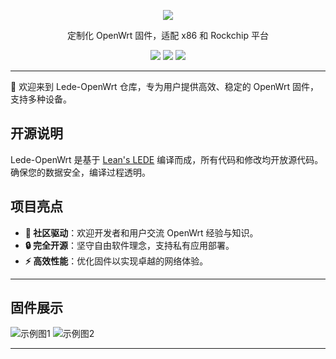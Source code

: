 <p align="center">
<img src="https://cdn.jsdelivr.net/gh/oppen321/Lede-OpenWrt/images/OpenWrt.png">
</p>

<div align="center">
  
定制化 OpenWrt 固件，适配 x86 和 Rockchip 平台

[![](https://img.shields.io/badge/blog-@LedeOpenWrt.svg)](https://www.example.com)
[![](https://img.shields.io/github/v/release/oppen321/Lede-OpenWrt)](https://github.com/oppen321/Lede-OpenWrt/releases)
[![](https://img.shields.io/github/last-commit/oppen321/Lede-OpenWrt.svg)](https://github.com/oppen321/Lede-OpenWrt/commits/main)

</div>

***

🐧 欢迎来到 Lede-OpenWrt 仓库，专为用户提供高效、稳定的 OpenWrt 固件，支持多种设备。

## 开源说明

Lede-OpenWrt 是基于 [Lean's LEDE](https://github.com/coolsnowwolf/lede) 编译而成，所有代码和修改均开放源代码。确保您的数据安全，编译过程透明。

## 项目亮点

- **🌟 社区驱动**：欢迎开发者和用户交流 OpenWrt 经验与知识。
- **🔒 完全开源**：坚守自由软件理念，支持私有应用部署。
- **⚡ 高效性能**：优化固件以实现卓越的网络体验。

***

## 固件展示
![示例图1](https://fastly.jsdelivr.net/gh/oppen321/Lede-OpenWrt/images/02.png)
![示例图2](https://fastly.jsdelivr.net/gh/oppen321/Lede-OpenWrt/images/01.png)
***

